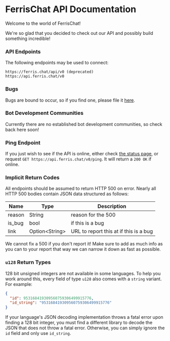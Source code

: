 # FerrisChat API Documentation

Welcome to the world of FerrisChat!

We're so glad that you decided to check out our API and possibly build something incredible!

### API Endpoints

The following endpoints may be used to connect:
```
https://ferris.chat/api/v0 (deprecated)
https://api.ferris.chat/v0
```

### Bugs

Bugs are bound to occur, so if you find one, please file it [here](https://github.com/FerrisChat/Server/issues/new?assignees=tazz4843&labels=bug&template=api_bug_report.yml&title=%5B500%5D%3A+).

### Bot Development Communities

Currently there are no established bot development communities, so check back here soon!

### Ping Endpoint

If you just wish to see if the API is online, either check [the status page](https://status.ferris.chat), or request `GET https://api.ferris.chat/v0/ping`. It will return a `200 OK` if online.

### Implicit Return Codes

All endpoints should be assumed to return HTTP 500 on error.
Nearly all HTTP 500 bodies contain JSON data structured as follows:

| Name   | Type            | Description                            |
|--------|-----------------|----------------------------------------|
| reason | String          | reason for the 500                     |
| is_bug | bool            | if this is a bug                       |
| link   | Option\<String> | URL to report this at if this is a bug |

We cannot fix a 500 if you don't report it!
Make sure to add as much info as you can to your report that way
we can narrow it down as fast as possible.

### `u128` Return Types
128 bit unsigned integers are not available in some languages.
To help you work around this, every field of type `u128` also comes with a `string` variant.
For example: 
```json
{
  "id": 953168419309560759306499915776,
  "id_string": "953168419309560759306499915776"
}
```
If your language's JSON decoding implementation throws a fatal error upon finding a 128 bit integer,
you must find a different library to decode the JSON that does not throw a fatal error.
Otherwise, you can simply ignore the `id` field and only use `id_string`.